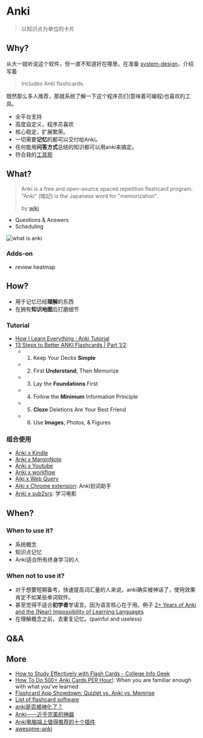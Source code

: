 # Anki 

> 以知识点为单位的卡片

## Why?

从大一就听说这个软件，但一直不知道好在哪里。在准备 [system-design](https://github.com/donnemartin/system-design-primer)，介绍写着 

> Includes Anki flashcards.

既然那么多人推荐，那就系统了解一下这个程序员们(意味着可编程)也喜欢的工具。


- 全平台支持
- 高度自定义，程序员喜欢
- 核心稳定，扩展繁荣。
- 一切需要**记忆**的都可以交付给Anki。
- 任何能用**问答方式**总结的知识都可以用anki来搞定。
- 符合我的[工具观](https://willwang.cc/2019/03/tools)

## What?

> Anki is a free and open-source spaced repetition flashcard program. "Anki" (暗記) is the Japanese word for "memorization".
> 
> by [wiki](https://www.wikiwand.com/en/Anki_(software))

- Questions & Answers
- Scheduling

![what is anki](https://i.imgur.com/z8zxCX9.png)

### Adds-on

- review heatmap

## How?

* 用于记忆已经**理解**的东西
* 在拥有**知识地图**后打磨细节

### Tutorial

- [How I Learn Everything : Anki Tutorial](https://www.youtube.com/watch?v=5urUZUWoTLo&t=946s) 
- [13 Steps to Better ANKI Flashcards | Part 1/2](https://www.youtube.com/watch?v=AbvaITy3oeQ): 
	*   1) Keep Your Decks **Simple**
	*   2) First **Understand**, Then Memorize
	*   3) Lay the **Foundations** First
	*   4) Follow the **Minimum** Information Principle
	*   5) **Cloze** Deletions Are Your Best Friend
	*   6) Use **Images**, Photos, & Figures

### 组合使用

- [Anki x Kindle](https://zhuanlan.zhihu.com/p/37079582) 
- [Anki x MarginNote](https://zhuanlan.zhihu.com/p/34512119)
- [Anki x Youtube](https://zhuanlan.zhihu.com/p/40037096)
- [Anki x workflow](https://zhuanlan.zhihu.com/p/47025287)
- [Aiki x Web Query](https://zhuanlan.zhihu.com/p/33792983)
- [Aiki x Chrome extension](?): Anki划词助手
- [Anki x sub2srs](?): 学习电影

## When?

### When to use it?

- 系统概念
- 知识点记忆
- Anki适合所有终身学习的人

### When not to use it?

- 对于想要短期备考，快速提高词汇量的人来说，anki确实被神话了，使用效果肯定不如某些单词软件。
- 甚至觉得不适合**初学者**学语言。因为语言核心在于用。例子 [2+ Years of Anki and the (Near) Impossibility of Learning Languages](https://www.dannycrichton.com/2016/05/15/the-near-impossibility-of-learning-languages/)
- 在理解概念之前，去重复记忆。(painful and useless)

## Q&A

## More 

- [How to Study Effectively with Flash Cards - College Info Geek](https://www.youtube.com/watch?v=mzCEJVtED0U)
- [How To Do 500+ Anki Cards PER Hour!](https://www.youtube.com/watch?v=_ER9NQcwKm8): When you are familiar enough with what you've learned
- [Flashcard App Showdown: Quizlet vs. Anki vs. Memrise](http://lexplorers.com/flashcard-app-showdown-quizlet-vs-anki-vs-memrise/)
- [List of flashcard software](https://www.wikiwand.com/en/List_of_flashcard_software)
- [anki是否被神化了？](https://www.zhihu.com/question/57569577)
- [Anki——近乎完美的神器](https://zhuanlan.zhihu.com/-anki)
- [Anki电脑端上值得推荐的十个插件](https://zhuanlan.zhihu.com/p/24650483)
- [awesome-anki](https://github.com/tianshanghong/awesome-anki)